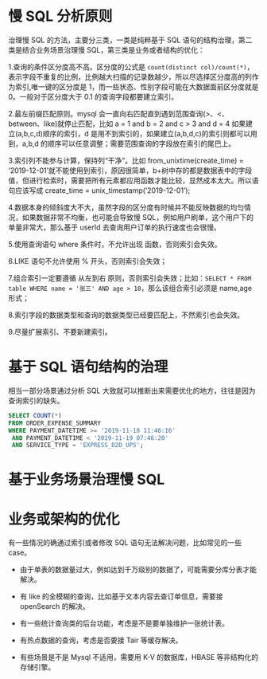 # 慢 SQL 分析原则

治理慢 SQL 的方法，主要分三类，一类是纯粹基于 SQL 语句的结构治理，第二类是结合业务场景治理慢 SQL，第三类是业务或者结构的优化：

1.查询的条件区分度高不高。区分度的公式是 `count(distinct col)/count(*)`，表示字段不重复的比例，比例越大扫描的记录数越少，所以尽选择区分度高的列作为索引,唯一键的区分度是 1，而一些状态、性别字段可能在大数据面前区分度就是 0。一般对于区分度大于 0.1 的查询字段都要建立索引。

2.最左前缀匹配原则。mysql 会一直向右匹配直到遇到范围查询(>、<、between、like)就停止匹配，比如 a = 1 and b = 2 and c > 3 and d = 4 如果建立(a,b,c,d)顺序的索引，d 是用不到索引的，如果建立(a,b,d,c)的索引则都可以用到，a,b,d 的顺序可以任意调整；需要范围查询的字段放在索引的尾巴上。

3.索引列不能参与计算，保持列“干净”。比如 from_unixtime(create_time) = ’2019-12-01’就不能使用到索引，原因很简单，b+树中存的都是数据表中的字段值，但进行检索时，需要把所有元素都应用函数才能比较，显然成本太大。所以语句应该写成 create_time = unix_timestamp(’2019-12-01’);

4.数据本身的倾斜度大不大，虽然字段的区分度有时候并不能反映数据的均匀情况，如果数据非常不均衡，也可能会导致慢 SQL，例如用户刷单，这个用户下的单量非常大，那么基于 userId 去查询用户订单的执行速度也会很慢。

5.使用查询语句 where 条件时，不允许出现 函数，否则索引会失效。

6.LIKE 语句不允许使用 % 开头，否则索引会失效；

7.组合索引一定要遵循 从左到右 原则，否则索引会失效；比如：`SELECT * FROM table WHERE name = '张三' AND age > 18`，那么该组合索引必须是 name,age 形式；

8.索引字段的数据类型和查询的数据类型已经要匹配上，不然索引也会失效。

9.尽量扩展索引、不要新建索引。

# 基于 SQL 语句结构的治理

相当一部分场景通过分析 SQL 大致就可以推断出来需要优化的地方，往往是因为查询索引的缺失。

```sql
SELECT COUNT(*)
FROM ORDER_EXPENSE_SUMMARY
WHERE PAYMENT_DATETIME >= '2019-11-18 11:46:16'
 AND PAYMENT_DATETIME < '2019-11-19 07:46:20'
 AND SERVICE_TYPE = 'EXPRESS_D2D_UPS';
```

# 基于业务场景治理慢 SQL

# 业务或架构的优化

有一些情况的确通过索引或者修改 SQL 语句无法解决问题，比如常见的一些 case。

- 由于单表的数据量过大，例如达到千万级别的数据了，可能需要分库分表才能解决。

- 有 like 的全模糊的查询，比如基于文本内容去查订单信息，需要接 openSearch 的解决。

- 有一些统计查询类的后台功能，考虑是不是要单独维护一张统计表。

- 有热点数据的查询，考虑是否要接 Tair 等缓存解决。

- 有些场景是不是 Mysql 不适用，需要用 K-V 的数据库，HBASE 等非结构化的存储引擎。
